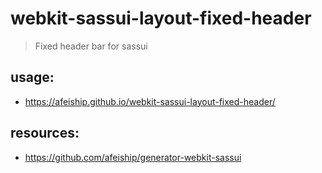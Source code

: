 # webkit-sassui-layout-fixed-header
> Fixed header bar for sassui

## usage:
+ https://afeiship.github.io/webkit-sassui-layout-fixed-header/

## resources:
+ https://github.com/afeiship/generator-webkit-sassui
